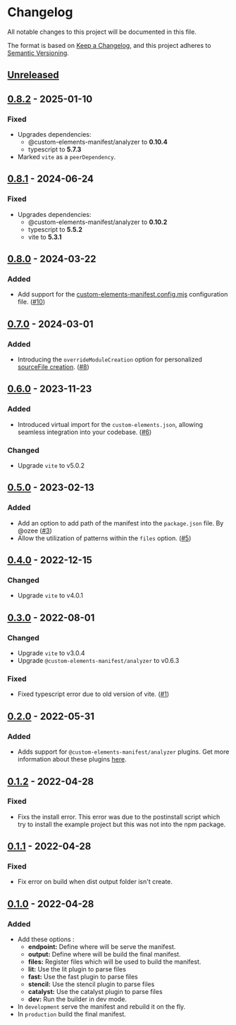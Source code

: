 # Changelog
All notable changes to this project will be documented in this file.

The format is based on [Keep a Changelog](https://keepachangelog.com/en/1.0.0/),
and this project adheres to [Semantic Versioning](https://semver.org/spec/v2.0.0.html).

## [Unreleased]

## [0.8.2] - 2025-01-10
### Fixed
- Upgrades dependencies:
  - @custom-elements-manifest/analyzer to **0.10.4**
  - typescript to **5.7.3**
- Marked `vite` as a `peerDependency`.

## [0.8.1] - 2024-06-24
### Fixed
- Upgrades dependencies:
  - @custom-elements-manifest/analyzer to **0.10.2**
  - typescript to **5.5.2**
  - vite to **5.3.1**

## [0.8.0] - 2024-03-22
### Added
- Add support for the [custom-elements-manifest.config.mjs](https://custom-elements-manifest.open-wc.org/analyzer/config/#config-file) configuration file. ([#10](https://github.com/Kamiapp-fr/vite-plugin-cem/issues/10))

## [0.7.0] - 2024-03-01
### Added
- Introducing the `overrideModuleCreation` option for personalized [sourceFile creation](https://custom-elements-manifest.open-wc.org/analyzer/plugins/authoring/#overriding-sourcefile-creation). ([#8](https://github.com/Kamiapp-fr/vite-plugin-cem/issues/8))

## [0.6.0] - 2023-11-23
### Added
- Introduced virtual import for the `custom-elements.json`, allowing seamless integration into your codebase. ([#6](https://github.com/Kamiapp-fr/vite-plugin-cem/issues/6))

### Changed
- Upgrade `vite` to v5.0.2

## [0.5.0] - 2023-02-13
### Added
- Add an option to add path of the manifest into the `package.json` file. By @ozee ([#3](https://github.com/Kamiapp-fr/vite-plugin-cem/issues/3))
- Allow the utilization of patterns within the `files` option. ([#5](https://github.com/Kamiapp-fr/vite-plugin-cem/issues/5))

## [0.4.0] - 2022-12-15
### Changed
- Upgrade `vite` to v4.0.1

## [0.3.0] - 2022-08-01
### Changed
- Upgrade `vite` to v3.0.4
- Upgrade `@custom-elements-manifest/analyzer` to v0.6.3

### Fixed
- Fixed typescript error due to old version of vite. ([#1](https://github.com/Kamiapp-fr/vite-plugin-cem/issues/1))

## [0.2.0] - 2022-05-31
### Added
- Adds support for `@custom-elements-manifest/analyzer` plugins. Get more information about these plugins [here](https://custom-elements-manifest.open-wc.org/analyzer/plugins/intro/).

## [0.1.2] - 2022-04-28
### Fixed
- Fixs the install error. This error was due to the postinstall script which try to install the example project but this was not into the npm package.

## [0.1.1] - 2022-04-28
### Fixed
- Fix error on build when dist output folder isn't create.

## [0.1.0] - 2022-04-28
### Added
- Add these options :
  - **endpoint:** Define where will be serve the manifest.
  - **output:** Define where will be build the final manifest.
  - **files:** Register files which will be used to build the manifest.
  - **lit:** Use the lit plugin to parse files
  - **fast:** Use the fast plugin to parse files
  - **stencil:** Use the stencil plugin to parse files
  - **catalyst:** Use the catalyst plugin to parse files
  - **dev:** Run the builder in dev mode.
- In `development` serve the manifest and rebuild it on the fly.
- In `production` build the final manifest.

[Unreleased]: https://github.com/Kamiapp-fr/vite-plugin-cem/compare/v0.8.2...HEAD
[0.8.2]: https://github.com/Kamiapp-fr/vite-plugin-cem/compare/v0.8.1...v0.8.2
[0.8.1]: https://github.com/Kamiapp-fr/vite-plugin-cem/compare/v0.8.0...v0.8.1
[0.8.0]: https://github.com/Kamiapp-fr/vite-plugin-cem/compare/v0.7.0...v0.8.0
[0.7.0]: https://github.com/Kamiapp-fr/vite-plugin-cem/compare/v0.6.0...v0.7.0
[0.6.0]: https://github.com/Kamiapp-fr/vite-plugin-cem/compare/v0.5.0...v0.6.0
[0.5.0]: https://github.com/Kamiapp-fr/vite-plugin-cem/compare/v0.4.0...v0.5.0
[0.4.0]: https://github.com/Kamiapp-fr/vite-plugin-cem/compare/v0.3.0...v0.4.0
[0.3.0]: https://github.com/Kamiapp-fr/vite-plugin-cem/compare/v0.2.0...v0.3.0
[0.2.0]: https://github.com/Kamiapp-fr/vite-plugin-cem/compare/v0.1.2...v0.2.0
[0.1.2]: https://github.com/Kamiapp-fr/vite-plugin-cem/compare/v0.1.1...v0.1.2
[0.1.1]: https://github.com/Kamiapp-fr/vite-plugin-cem/compare/v0.1.0...v0.1.1
[0.1.0]: https://github.com/Kamiapp-fr/vite-plugin-cem/releases/tag/v0.1.0
